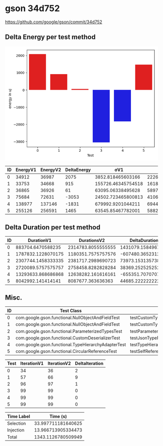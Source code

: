 # gson 34d752


https://github.com/google/gson/commit/34d752



## Delta Energy per test method

![](./gson_delta_energy_0_v.png)


| ID | EnergyV1 | EnergyV2 | DeltaEnergy | σV1 | σV2 |
| --- | --- | --- | --- | --- | --- |
| 0 | 34912 | 36987 | 2075 | 3852.818465603166 | 222638.20968501098 |
| 1 | 33753 | 34668 | 915 | 155726.46345754518 | 16183.612053083536 |
| 2 | 36865 | 36926 | 61 | 63095.06338495628 | 58975.80140481343 |
| 3 | 75684 | 72631 | -3053 | 24502.723465800813 | 41060.163583432244 |
| 4 | 138977 | 137146 | -1831 | 679992.9201044211 | 694492.6857796387 |
| 5 | 255126 | 256591 | 1465 | 63545.85467782001 | 58826.247549317624 |

## Delta Duration per test method


| ID | DurationV1 | DurationsV2 | DeltaDuration |
| --- | --- | --- | --- |
| 0 | 883704.6470588235 | 2314783.8055555555 | 1431079.158496732 |
| 1 | 1787832.1228070175 | 1180351.7575757576 | -607480.36523126 |
| 2 | 2307744.1458333335 | 2381717.2989690723 | 73973.1531357388 |
| 3 | 2720089.5757575757 | 2758458.8282828284 | 38369.252525252756 |
| 4 | 13293633.868686868 | 12638282.161616161 | -655351.7070707064 |
| 5 | 8042992.141414141 | 8087677.363636363 | 44685.222222222015 |

## Misc.

| ID | Test Class | Test Method |
| --- | --- | --- |
| 0 | com.google.gson.functional.NullObjectAndFieldTest | testCustomTypeAdapterPassesNullSerialization |
| 1 | com.google.gson.functional.NullObjectAndFieldTest | testCustomTypeAdapterPassesNullDesrialization |
| 2 | com.google.gson.functional.ParameterizedTypesTest | testParameterizedTypeWithCustomSerializer |
| 3 | com.google.gson.functional.CustomDeserializerTest | testJsonTypeFieldBasedDeserialization |
| 4 | com.google.gson.functional.TypeHierarchyAdapterTest | testTypeHierarchy |
| 5 | com.google.gson.functional.CircularReferenceTest | testSelfReferenceCustomHandlerSerialization |




| Test | IterationV1 | IterationV2 | DeltaIteration |
| --- | --- | --- | --- |
| 0 | 34 | 36 | 2 |
| 1 | 57 | 66 | 9 |
| 2 | 96 | 97 | 1 |
| 3 | 99 | 99 | 0 |
| 4 | 99 | 99 | 0 |
| 5 | 99 | 99 | 0 |



| Time Label | Time (s) |
| --- | --- |
| Selection | 33.997711181640625 |
| Injection | 13.966713905334473 |
| Total | 1343.1126780509949 |


